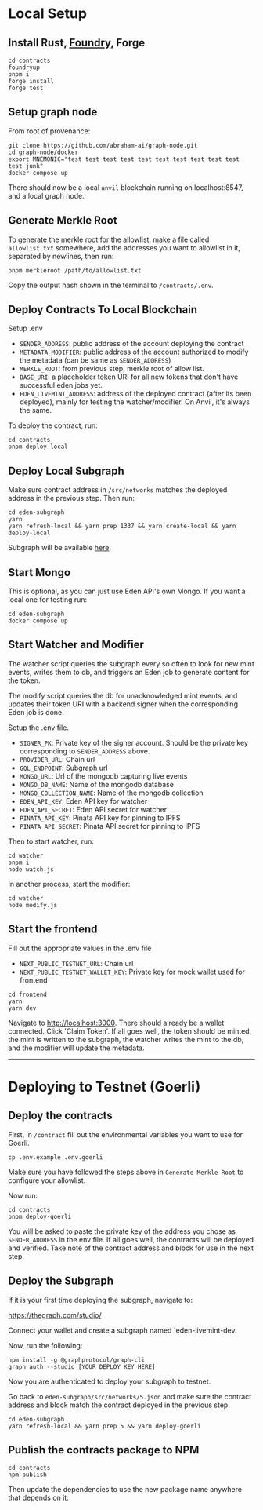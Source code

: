 # Local Setup

## Install Rust, [Foundry](https://book.getfoundry.sh/getting-started/installation), Forge

```
cd contracts
foundryup
pnpm i
forge install
forge test
```

## Setup graph node

From root of provenance:

```
git clone https://github.com/abraham-ai/graph-node.git
cd graph-node/docker
export MNEMONIC="test test test test test test test test test test test junk"
docker compose up
```

There should now be a local `anvil` blockchain running on localhost:8547, and a local graph node.

## Generate Merkle Root

To generate the merkle root for the allowlist, make a file called `allowlist.txt` somewhere, add the addresses you want to allowlist in it, separated by newlines, then run:

```
pnpm merkleroot /path/to/allowlist.txt
```

Copy the output hash shown in the terminal to `/contracts/.env`.

## Deploy Contracts To Local Blockchain

Setup .env

* `SENDER_ADDRESS`: public address of the account deploying the contract
* `METADATA_MODIFIER`: public address of the account authorized to modify the metadata (can be same as `SENDER_ADDRESS`)
* `MERKLE_ROOT`: from previous step, merkle root of allow list.
* `BASE_URI`: a placeholder token URI for all new tokens that don't have successful eden jobs yet.
* `EDEN_LIVEMINT_ADDRESS`: address of the deployed contract (after its been deployed), mainly for testing the watcher/modifier. On Anvil, it's always the same.

To deploy the contract, run:

```
cd contracts
pnpm deploy-local
```

## Deploy Local Subgraph

Make sure contract address in `/src/networks` matches the deployed address in the previous step. Then run:

```
cd eden-subgraph
yarn
yarn refresh-local && yarn prep 1337 && yarn create-local && yarn deploy-local
```

Subgraph will be available [here](http://localhost:8000/subgraphs/name/eden-subgraph-local/graphql?query=query+%7B%0A++mintEvents+%7B%0A++++id%0A++%7D%0A%7D).

## Start Mongo

This is optional, as you can just use Eden API's own Mongo. If you want a local one for testing run:

```
cd eden-subgraph
docker compose up
```

## Start Watcher and Modifier

The watcher script queries the subgraph every so often to look for new mint events, writes them to db, and triggers an Eden job to generate content for the token.

The modify script queries the db for unacknowledged mint events, and updates their token URI with a backend signer when the corresponding Eden job is done.

Setup the .env file.

* `SIGNER_PK`: Private key of the signer account. Should be the private key corresponding to `SENDER_ADDRESS` above.
* `PROVIDER_URL`: Chain url
* `GQL_ENDPOINT`: Subgraph url
* `MONGO_URL`: Url of the mongodb capturing live events
* `MONGO_DB_NAME`: Name of the mongodb database
* `MONGO_COLLECTION_NAME`: Name of the mongodb collection
* `EDEN_API_KEY`: Eden API key for watcher
* `EDEN_API_SECRET`: Eden API secret for watcher
* `PINATA_API_KEY`: Pinata API key for pinning to IPFS
* `PINATA_API_SECRET`: Pinata API secret for pinning to IPFS

Then to start watcher, run:

```
cd watcher
pnpm i
node watch.js
```

In another process, start the modifier:

```
cd watcher
node modify.js
```

## Start the frontend

Fill out the appropriate values in the .env file

* `NEXT_PUBLIC_TESTNET_URL`: Chain url
* `NEXT_PUBLIC_TESTNET_WALLET_KEY`: Private key for mock wallet used for frontend

```
cd frontend
yarn
yarn dev
```

Navigate to [http://localhost:3000](http://localhost:3000). There should already be a wallet connected. Click 'Claim Token'. If all goes well, the token should be minted, the mint is written to the subgraph, the watcher writes the mint to the db, and the modifier will update the metadata.

---

# Deploying to Testnet (Goerli)

## Deploy the contracts

First, in `/contract` fill out the environmental variables you want to use for Goerli.

```
cp .env.example .env.goerli
```

Make sure you have followed the steps above in `Generate Merkle Root` to configure your allowlist.

Now run:

```
cd contracts
pnpm deploy-goerli
```

You will be asked to paste the private key of the address you chose as `SENDER_ADDRESS` in the env file. If all goes well, the contracts will be deployed and verified. Take note of the contract address and block for use in the next step.

## Deploy the Subgraph

If it is your first time deploying the subgraph, navigate to:

https://thegraph.com/studio/

Connect your wallet and create a subgraph named `eden-livemint-dev.

Now, run the following:

```
npm install -g @graphprotocol/graph-cli
graph auth --studio [YOUR DEPLOY KEY HERE]
```

Now you are authenticated to deploy your subgraph to testnet.

Go back to `eden-subgraph/src/networks/5.json` and make sure the contract address and block match the contract deployed in the previous step.

```
cd eden-subgraph
yarn refresh-local && yarn prep 5 && yarn deploy-goerli
```

## Publish the contracts package to NPM

```
cd contracts
npm publish
```

Then update the dependencies to use the new package name anywhere that depends on it.
